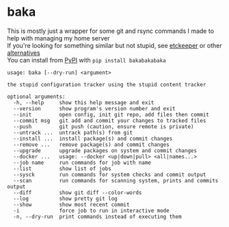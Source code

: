 # baka
This is mostly just a wrapper for some git and rsync commands I made to help with managing my home server  
If you're looking for something similar but not stupid, see [etckeeper](https://wiki.archlinux.org/title/Etckeeper) or other [alternatives](https://wiki.archlinux.org/title/Dotfiles)  
You can install from [PyPI](https://pypi.org/project/bakabakabaka/) with `pip install bakabakabaka`  
```
usage: baka [--dry-run] <argument>

the stupid configuration tracker using the stupid content tracker

optional arguments:
  -h, --help     show this help message and exit
  --version      show program's version number and exit
  --init         open config, init git repo, add files then commit
  --commit msg   git add and commit your changes to tracked files
  --push         git push (caution, ensure remote is private)
  --untrack ...  untrack path(s) from git
  --install ...  install package(s) and commit changes
  --remove ...   remove package(s) and commit changes
  --upgrade      upgrade packages on system and commit changes
  --docker ...   usage: --docker <up|down|pull> <all|names...>
  --job name     run commands for job with name
  --list         show list of jobs
  --sysck        run commands for system checks and commit output
  --scan         run commands for scanning system, prints and commits output
  --diff         show git diff --color-words
  --log          show pretty git log
  --show         show most recent commit
  -i             force job to run in interactive mode
  -n, --dry-run  print commands instead of executing them
```
